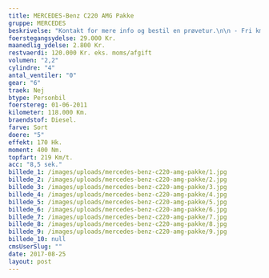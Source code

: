 ```yaml
---
title: MERCEDES-Benz C220 AMG Pakke
gruppe: MERCEDES
beskrivelse: "Kontakt for mere info og bestil en prøvetur.\n\n - Fri km. \n\n - Klar til levering.\n\n - Mulighed for mekaniskgaranti.\n\n  ✔ Ingen km-begrænsning: Kør så meget du vil i hele perioden.\n\n ✔ Garantiforsikring tilbydes: Ingen uventede værksteds regninger.\n\n ✔ Mulighed for billig forsikring \n\n ✔ Vaskekort til Cirkel K: Vask bilen i hele landet hos Cirkel K.\n\n ✔ Skal vi hjælpe dig med at finde drømmebilen, tilbyder vi Danmarks bedste leasingpakker.\n\n  \n"
foerstegangsydelse: 29.000 Kr.
maanedlig_ydelse: 2.800 Kr.
restvaerdi: 120.000 Kr. eks. moms/afgift
volumen: "2,2"
cylindre: "4"
antal_ventiler: "0"
gear: "6"
traek: Nej
btype: Personbil
foerstereg: 01-06-2011
kilometer: 118.000 Km.
braendstof: Diesel.
farve: Sort
doere: "5"
effekt: 170 Hk.
moment: 400 Nm.
topfart: 219 Km/t.
acc: "8,5 sek."
billede_1: /images/uploads/mercedes-benz-c220-amg-pakke/1.jpg
billede_2: /images/uploads/mercedes-benz-c220-amg-pakke/2.jpg
billede_3: /images/uploads/mercedes-benz-c220-amg-pakke/3.jpg
billede_4: /images/uploads/mercedes-benz-c220-amg-pakke/4.jpg
billede_5: /images/uploads/mercedes-benz-c220-amg-pakke/5.jpg
billede_6: /images/uploads/mercedes-benz-c220-amg-pakke/6.jpg
billede_7: /images/uploads/mercedes-benz-c220-amg-pakke/7.jpg
billede_8: /images/uploads/mercedes-benz-c220-amg-pakke/8.jpg
billede_9: /images/uploads/mercedes-benz-c220-amg-pakke/9.jpg
billede_10: null
cmsUserSlug: ""
date: 2017-08-25 
layout: post
---
```


